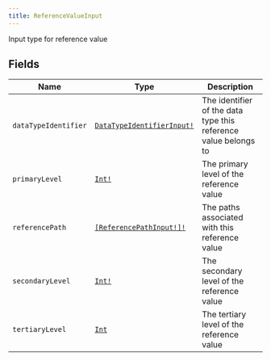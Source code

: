 ```yaml
---
title: ReferenceValueInput
---
```


Input type for reference value

## Fields

| Name | Type | Description |
|------|------|-------------|
| `dataTypeIdentifier` | [`DataTypeIdentifierInput!`](../input_object/datatypeidentifierinput.md) | The identifier of the data type this reference value belongs to |
| `primaryLevel` | [`Int!`](../scalar/int.md) | The primary level of the reference value |
| `referencePath` | [`[ReferencePathInput!]!`](../input_object/referencepathinput.md) | The paths associated with this reference value |
| `secondaryLevel` | [`Int!`](../scalar/int.md) | The secondary level of the reference value |
| `tertiaryLevel` | [`Int`](../scalar/int.md) | The tertiary level of the reference value |
